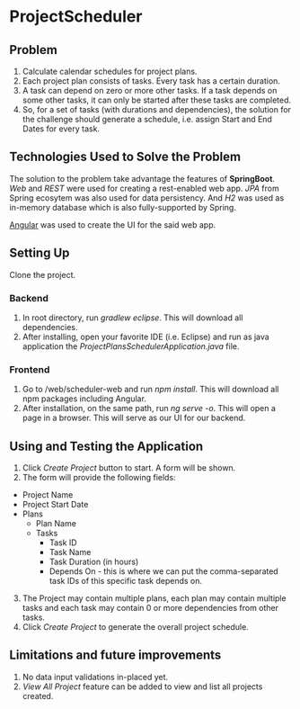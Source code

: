 # ProjectScheduler

## Problem
1. Calculate calendar schedules for project plans.
2. Each project plan consists of tasks. Every task has a certain duration.
3. A task can depend on zero or more other tasks. If a task depends on some other tasks, it can only be started after these tasks are completed.
4. So, for a set of tasks (with durations and dependencies), the solution for the challenge should generate a schedule, i.e. assign Start and End Dates for every task.

## Technologies Used to Solve the Problem
The solution to the problem take advantage the features of **SpringBoot**. *Web* and *REST* were used for creating a rest-enabled web app. *JPA* from Spring ecosytem was also used for data persistency. And *H2* was used as in-memory database which is also fully-supported by Spring.

[Angular](https://angular.io/) was used to create the UI for the said web app.

## Setting Up
Clone the project.

### Backend
1. In root directory, run *gradlew eclipse*. This will download all dependencies.
2. After installing, open your favorite IDE (i.e. Eclipse) and run as java application the *ProjectPlansSchedulerApplication.java* file.

### Frontend
1. Go to <root-dir>/web/scheduler-web and run *npm install*. This will download all npm packages including Angular.
2. After installation, on the same path, run *ng serve -o*. This will open a page in a browser. This will serve as our UI for our backend.

## Using and Testing the Application
1. Click *Create Project* button to start. A form will be shown.
2. The form will provide the following fields:
  * Project Name
  * Project Start Date
  * Plans
    * Plan Name
    * Tasks
      * Task ID
      * Task Name
      * Task Duration (in hours)
      * Depends On - this is where we can put the comma-separated task IDs of this specific task depends on.
3. The Project may contain multiple plans, each plan may contain multiple tasks and each task may contain 0 or more dependencies from other tasks.
4. Click *Create Project* to generate the overall project schedule.

## Limitations and future improvements
1. No data input validations in-placed yet.
2. *View All Project* feature can be added to view and list all projects created.
